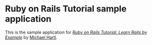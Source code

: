 # Ruby on Rails Tutorial sample application

This is the sample application for
[*Ruby on Rails Tutorial: Learn Rails by Example*](http://railstutorial.org/)
by [Michael Hartl](http://michaelhartl.com/).
